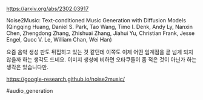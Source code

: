 https://arxiv.org/abs/2302.03917

Noise2Music: Text-conditioned Music Generation with Diffusion Models (Qingqing Huang, Daniel S. Park, Tao Wang, Timo I. Denk, Andy Ly, Nanxin Chen, Zhengdong Zhang, Zhishuai Zhang, Jiahui Yu, Christian Frank, Jesse Engel, Quoc V. Le, William Chan, Wei Han)

요즘 음악 생성 판도 뒤집히고 있는 것 같던데 이쪽도 이제 어떤 임계점을 곧 넘게 되지 않을까 하는 생각도 드네요. 이미지 생성에 비하면 오타쿠들이 좀 적은 것이 아닌가 하는 생각은 있습니다만.

https://google-research.github.io/noise2music/

#audio_generation 